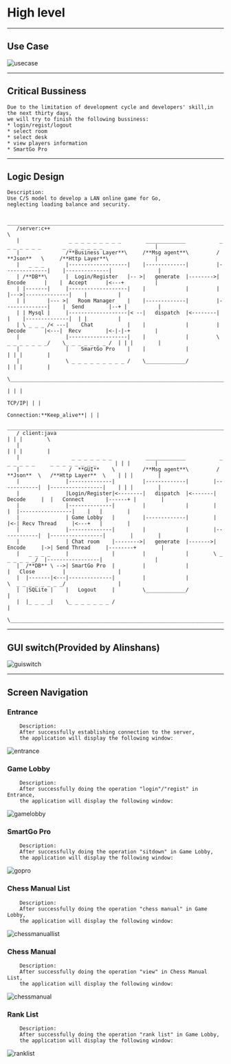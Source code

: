 #  High level

***

##  Use Case

![usecase](https://github.com/Cloogo/MicroOnlineGo/blob/master/docs/usecase.jpg )

***

## Critical Bussiness

    Due to the limitation of development cycle and developers' skill,in the next thirty days,
    we will try to finish the following bussiness:
    * login/regist/logout
    * select room
    * select desk
    * view players information
    * SmartGo Pro

***

## Logic Design

    Description:
    Use C/S model to develop a LAN online game for Go,
    neglecting loading balance and security.

        __________________________________________________________________________________________________________________
       /server:c++                                                                                                        \
       |                _ _ _ _ _ _ _ _ _        _____________           _ _ _ _ _ _ _       _ _ _ _ _ _ _                 |
       |               /**Business Layer**\     /**Msg agent**\         /  **Json**   \     /**Http Layer**\               |
       |   _ _ _       |-------------------|    |-------------|         |--------------|    |--------------|               |
       | /**DB**\      |  Login/Register   |-- >|   generate  |-------->|  Encode      |    |  Accept      |<---+          |
       | |-------|     |-------------------|    |             |         |              |--->|--------------|    |          |
       | |       |--- >|   Room Manager    |    |-------------|         |--------------|    |  Send        |--+ |          |
       | | Mysql |     |-------------------|< --|   dispatch  |<--------|              |    |--------------|  | |          |
       | \ _ _ _ /< ---|    Chat           |    |             |         |  Decode      |<---|  Recv        |<-|-|-+        |
       |               |-------------------|    |             |         \ _ _ _ _ _ _ _/    \_ _ _ _ _ _ _ /  | | |        |
       |               |    SmartGo Pro    |    |             |                                               | | |        |
       |               \ _ _ _ _ _ _ _ _ _ /    \_____________/                                               | | |        |
        \_____________________________________________________________________________________________________|_|_|________/
                                                                                                              | | |
                                                                                                        TCP/IP| | |
                                                                                     Connection:**Keep_alive**| | |
        ______________________________________________________________________________________________________|_|_|_________
       / client:java                                                                                          | | |        \
       |                                                                                                      | | |        |
       |                 _ _ _ _ _ _ _           _____________           _ _ _ _ _ _     _ _ _ _ _ _ _ _      | | |        |
       |                /  **GUI**    \         /**Msg agent**\         / **Json**  \   /**Http Layer**  \    | | |        | 
       |               |--------------|         |-------------|        |------------|  |-----------------|    | | |        |
       |               |Login/Register|<--------|   dispatch  |<-------| Decode     |  |   Connect       |------+ |        |
       |               |--------------|         |             |        |            |  |-----------------|    |   |        |
       |               | Game Lobby   |         |-------------|        |            |<-| Recv Thread     |<---+   |        |
       |               |--------------|         |             |        |------------|  |-----------------|        |        |
       |               | Chat room    |-------->|   generate  |------->| Encode     |->| Send Thread     |--------+        |
       |   _ _ _ _     |              |         |             |        \ _ _ _ _ _ _/  |-----------------|                 |
       |  /**DB** \ -->| SmartGo Pro  |         |             |                        |   Close         |                 |
       |  |-------|<---|--------------|         |             |                        \  _ _ _ _ _ _ _ _/                 |
       |  |SQLite |    |   Logout     |         \_____________/                                                            |
       |  |_ _ _ _|    \_ _ _ _ _ _ _ /                                                                                    |
       \___________________________________________________________________________________________________________________/


*** 

## GUI switch(Provided by Alinshans)

![guiswitch](https://github.com/Cloogo/MicroOnlineGo/blob/master/docs/guiswitch.jpg )

***

## Screen Navigation

###     Entrance

        Description:
        After successfully establishing connection to the server,
        the application will display the following window:

![entrance](https://github.com/Cloogo/MicroOnlineGo/blob/master/docs/entrance.jpg )

###     Game Lobby

        Description:
        After successfully doing the operation "login"/"regist" in Entrance,
        the application will display the following window:

![gamelobby](https://github.com/Cloogo/MicroOnlineGo/blob/master/docs/lobby.jpg )

###     SmartGo Pro

        Description:
        After successfully doing the operation "sitdown" in Game Lobby,
        the application will display the following window:

![gopro](https://github.com/Cloogo/MicroOnlineGo/blob/master/docs/gopro.jpg )


###     Chess Manual List
     
        Description:
        After successfully doing the operation "chess manual" in Game Lobby,
        the application will display the following window:

![chessmanuallist](https://github.com/Cloogo/MicroOnlineGo/blob/master/docs/chessmanuallist.jpg)

###     Chess Manual
       
        Description:
        After successfully doing the operation "view" in Chess Manual List,
        the application will display the following window:

![chessmanual](https://github.com/Cloogo/MicroOnlineGo/blob/master/docs/chessmanual.jpg)
        
###     Rank List

        Description:
        After successfully doing the operation "rank list" in Game Lobby,
        the application will display the following window:

![ranklist](https://github.com/Cloogo/MicroOnlineGo/blob/master/docs/ranklist.jpg)
